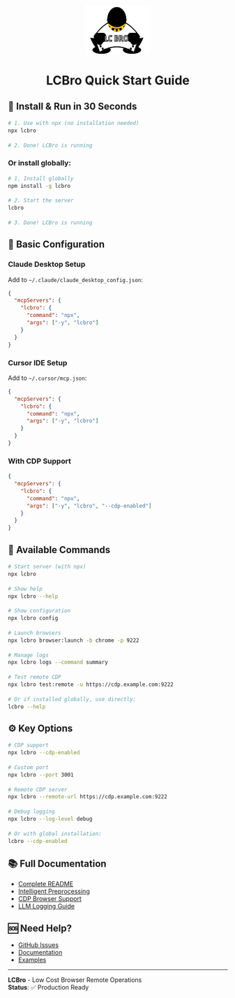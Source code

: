 <div align="center">
  <img src="assets/logo.svg" alt="LCBro Logo" width="150" height="112">
  
# LCBro Quick Start Guide
</div>

## 🚀 Install & Run in 30 Seconds

```bash
# 1. Use with npx (no installation needed)
npx lcbro

# 2. Done! LCBro is running
```

### Or install globally:
```bash
# 1. Install globally
npm install -g lcbro

# 2. Start the server
lcbro

# 3. Done! LCBro is running
```

## 🔧 Basic Configuration

### Claude Desktop Setup
Add to `~/.claude/claude_desktop_config.json`:
```json
{
  "mcpServers": {
    "lcbro": {
      "command": "npx",
      "args": ["-y", "lcbro"]
    }
  }
}
```

### Cursor IDE Setup
Add to `~/.cursor/mcp.json`:
```json
{
  "mcpServers": {
    "lcbro": {
      "command": "npx",
      "args": ["-y", "lcbro"]
    }
  }
}
```

### With CDP Support
```json
{
  "mcpServers": {
    "lcbro": {
      "command": "npx",
      "args": ["-y", "lcbro", "--cdp-enabled"]
    }
  }
}
```

## 🎯 Available Commands

```bash
# Start server (with npx)
npx lcbro

# Show help
npx lcbro --help

# Show configuration
npx lcbro config

# Launch browsers
npx lcbro browser:launch -b chrome -p 9222

# Manage logs
npx lcbro logs --command summary

# Test remote CDP
npx lcbro test:remote -u https://cdp.example.com:9222

# Or if installed globally, use directly:
lcbro --help
```

## ⚙️ Key Options

```bash
# CDP support
npx lcbro --cdp-enabled

# Custom port
npx lcbro --port 3001

# Remote CDP server
npx lcbro --remote-url https://cdp.example.com:9222

# Debug logging
npx lcbro --log-level debug

# Or with global installation:
lcbro --cdp-enabled
```

## 📚 Full Documentation

- [Complete README](README.md)
- [Intelligent Preprocessing](docs/INTELLIGENT_PREPROCESSING.md)
- [CDP Browser Support](docs/CDP_BROWSER_SUPPORT.md)
- [LLM Logging Guide](docs/LLM_LOGGING_GUIDE.md)

## 🆘 Need Help?

- [GitHub Issues](https://github.com/lcbro/lcbro/issues)
- [Documentation](docs/)
- [Examples](examples/)

---

**LCBro** - Low Cost Browser Remote Operations  
**Status**: ✅ Production Ready
